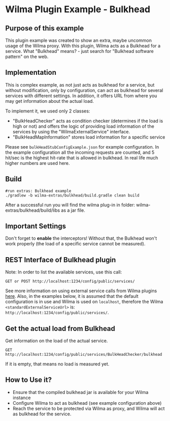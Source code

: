 Wilma Plugin Example - Bulkhead
===============================

Purpose of this example
---------------------------------------
This plugin example was created to show an extra, maybe uncommon usage of the Wilma proxy.
With this plugin, Wilma acts as a Bulkhead for a service. What "Bulkhead" means? - just search for "Bulkhead software pattern" on the web. 

Implementation
---------------------------------------
This is complex example, as not just acts as bulkhead for a service, but without modification, only by configuration, can act as bulkhead for several services with different settings.
In addition, it offers URL from where you may get information about the actual load.

To implement it, we used only 2 classes:
 - "BulkHeadChecker" acts as condition checker (determines if the load is high or not) and offers the logic of providing load information
of the services by using the "WilmaExternalService" interface.
 - "BulkHeadMapInformation" stores load information for a specific service
 
Please see `bulkHeadStubConfigExample.json` for example configuration. 
In the example configuration all the incoming requests are counted, and 5 hit/sec is the highest hit-rate that is allowed in bulkhead. 
In real life much higher numbers are used here. 

Build
-----
```
#run extras: Bulkhead example
./gradlew -b wilma-extras/bulkhead/build.gradle clean build
```
After a successful run you will find the wilma plug-in in folder: wilma-extras/bulkhead/build/libs as a jar file.

Important Settings
---------------------------------------
Don't forget to **enable** the interceptors! Without that, the Bulkhead won't work properly (the load of a specific service cannot be measured).

REST Interface of Bulkhead plugin
---------------------------------
Note: In order to list the available services, use this call:
```
GET or POST http://localhost:1234/config/public/services/
```
See more information on using external service calls from Wilma plugins [here](https://github.com/epam/Wilma/wiki/Service-extensions-in-Plugins).
Also, in the examples below, it is assumed that the default configuration is in use and Wilma is used on `localhost`,
therefore the Wilma `<standardExternalServiceUrl>` is: `http://localhost:1234/config/public/services/`.

Get the actual load from Bulkhead
---------------------------------
Get information on the load of the actual service.
```
GET http://localhost:1234/config/public/services/BulkHeadChecker/bulkhead
```
If it is empty, that means no load is measured yet.

How to Use it?
-----------------------------------------
- Ensure that the compiled bulkhead jar is available for your Wilma instance
- Configure Wilma to act as bulkhead (see example configuration above)
- Reach the service to be protected via Wilma as proxy, and Wilma will act as bulkhead for the service.

